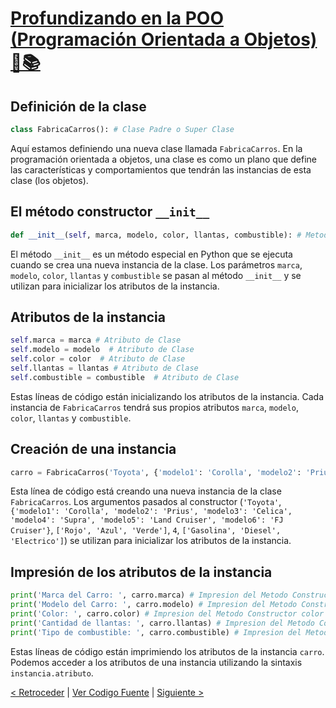 # [Profundizando en la POO (Programación Orientada a Objetos) 🚀📚](https://github.com/YonRasgg/Curso-de-Python-Desde-Cero/blob/main/11.%20Programacion%20Orientada%20a%20Objetos/5.ProfundizandoPOO.md)

## Definición de la clase

```python
class FabricaCarros(): # Clase Padre o Super Clase
```

Aquí estamos definiendo una nueva clase llamada `FabricaCarros`. En la programación orientada a objetos, una clase es como un plano que define las características y comportamientos que tendrán las instancias de esta clase (los objetos).

## El método constructor `__init__`

```python
def __init__(self, marca, modelo, color, llantas, combustible): # Metodo Constructor
```

El método `__init__` es un método especial en Python que se ejecuta cuando se crea una nueva instancia de la clase. Los parámetros `marca`, `modelo`, `color`, `llantas` y `combustible` se pasan al método `__init__` y se utilizan para inicializar los atributos de la instancia.

## Atributos de la instancia

```python
self.marca = marca # Atributo de Clase
self.modelo = modelo  # Atributo de Clase
self.color = color  # Atributo de Clase
self.llantas = llantas # Atributo de Clase
self.combustible = combustible  # Atributo de Clase
```

Estas líneas de código están inicializando los atributos de la instancia. Cada instancia de `FabricaCarros` tendrá sus propios atributos `marca`, `modelo`, `color`, `llantas` y `combustible`.

## Creación de una instancia

```python
carro = FabricaCarros('Toyota', {'modelo1': 'Corolla', 'modelo2': 'Prius', 'modelo3': 'Celica', 'modelo4': 'Supra', 'modelo5': 'Land Cruiser', 'modelo6': 'FJ Cruiser'}, ['Rojo', 'Azul', 'Verde'], 4, ['Gasolina', 'Diesel', 'Electrico']) # Instancia de la Clase 
```

Esta línea de código está creando una nueva instancia de la clase `FabricaCarros`. Los argumentos pasados al constructor (`'Toyota'`, `{'modelo1': 'Corolla', 'modelo2': 'Prius', 'modelo3': 'Celica', 'modelo4': 'Supra', 'modelo5': 'Land Cruiser', 'modelo6': 'FJ Cruiser'}`, `['Rojo', 'Azul', 'Verde']`, `4`, `['Gasolina', 'Diesel', 'Electrico']`) se utilizan para inicializar los atributos de la instancia.

## Impresión de los atributos de la instancia

```python
print('Marca del Carro: ', carro.marca) # Impresion del Metodo Constructor marca
print('Modelo del Carro: ', carro.modelo) # Impresion del Metodo Constructor modelo
print('Color: ', carro.color) # Impresion del Metodo Constructor color
print('Cantidad de llantas: ', carro.llantas) # Impresion del Metodo Constructor llantas
print('Tipo de combustible: ', carro.combustible) # Impresion del Metodo Constructor combustible
```

Estas líneas de código están imprimiendo los atributos de la instancia `carro`. Podemos acceder a los atributos de una instancia utilizando la sintaxis `instancia.atributo`.

[< Retroceder](https://github.com/YonRasgg/Curso-de-Python-Desde-Cero/blob/main/11.%20Programacion%20Orientada%20a%20Objetos/4.MetodosEspeciales.md) | [Ver Codigo Fuente](https://github.com/YonRasgg/Curso-de-Python-Desde-Cero/blob/main/11.%20Programacion%20Orientada%20a%20Objetos/5.ProfundizandoPOO.py) | [Siguiente >](https://github.com/YonRasgg/Curso-de-Python-Desde-Cero/blob/main/12.%20Pilares%20de%20Programacion%20Orienteda%20a%20Objetos/Introduccion.md)
